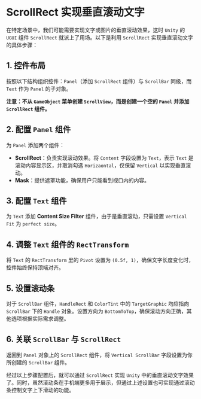 # ScrollRect 实现垂直滚动文字

在特定场景中，我们可能需要实现文字或图片的垂直滚动效果，这时 `Unity` 的 `UGUI` 组件 `ScrollRect` 就派上了用场。以下是利用 `ScrollRect` 实现垂直滚动文字的具体步骤：

## 1. 控件布局

按照以下结构组织控件：`Panel`（添加 `ScrollRect` 组件）与 `ScrollBar` 同级，而 `Text` 作为 `Panel` 的子对象。

**注意：不从 `GameObject` 菜单创建 `ScrollView`，而是创建一个空的 `Panel` 并添加 `ScrollRect` 组件。**

## 2. 配置 `Panel` 组件

为 `Panel` 添加两个组件：

- **ScrollRect**：负责实现滚动效果。将 `Content` 字段设置为 `Text`，表示 `Text` 是滚动内容显示区，并取消勾选 `Horizaontal`，仅保留 `Vertical` 以实现垂直滚动。
- **Mask**：提供遮罩功能，确保用户只能看到视口内的内容。

## 3. 配置 `Text` 组件

为 `Text` 添加 **Content Size Filter** 组件，由于是垂直滚动，只需设置 `Vertical Fit` 为 `perfect size`。

## 4. 调整 `Text` 组件的 `RectTransform`

将 `Text` 的 `RectTransform` 里的 `Pivot` 设置为 `(0.5f, 1)`，确保文字长度变化时，控件始终保持顶端对齐。

## 5. 设置滚动条

对于 `ScrollBar` 组件，`HandleRect` 和 `ColorTint` 中的 `TargetGraphic` 均应指向 `ScrollBar` 下的 `Handle` 对象。设置方向为 `BottomToTop`，确保滚动方向正确，其他选项根据实际需求调整。

## 6. 关联 `ScrollBar` 与 `ScrollRect`

返回到 `Panel` 对象上的 `ScrollRect` 组件，将 `Vertical ScrollBar` 字段设置为你所创建的 `ScrollBar` 组件。

经过以上步骤配置后，就可以通过 `ScrollRect` 实现 `Unity` 中的垂直滚动文字效果了。同时，虽然滚动条在手机端更多用于展示，但通过上述设置也可实现通过滚动条控制文字上下滑动的功能。
